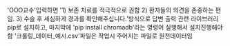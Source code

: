 'OOO교수'입력하면 '1) 보존 치료를 적극적으로 권함 2) 환자들의 의견을 존중하는 편임. 3) 수술 후 세심하게 경과를 확인해주십니다.'방식으로 답변 출력
관련 라이브러리 pip로 설치하고, 마지막에 'pip install chromadb'라는 명령어 실행해서 설치진행해야함
'크롤링_데이터_예시.csv'파일은 작업시 주어지는 파일로 원천데이터임
